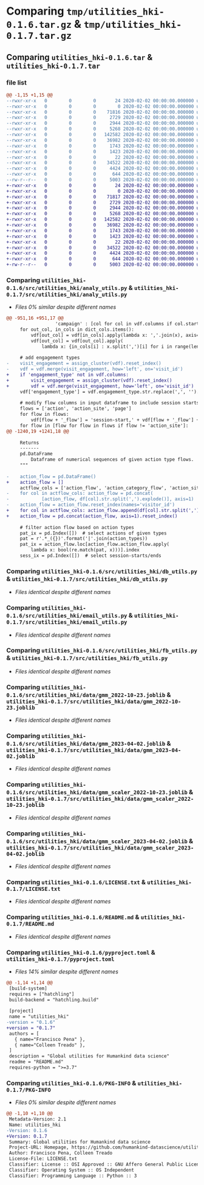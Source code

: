 # Comparing `tmp/utilities_hki-0.1.6.tar.gz` & `tmp/utilities_hki-0.1.7.tar.gz`

## Comparing `utilities_hki-0.1.6.tar` & `utilities_hki-0.1.7.tar`

### file list

```diff
@@ -1,15 +1,15 @@
--rwxr-xr-x   0        0        0       24 2020-02-02 00:00:00.000000 utilities_hki-0.1.6/requirements.txt
--rwxr-xr-x   0        0        0        0 2020-02-02 00:00:00.000000 utilities_hki-0.1.6/src/utilities_hki/__init__.py
--rwxr-xr-x   0        0        0    71816 2020-02-02 00:00:00.000000 utilities_hki-0.1.6/src/utilities_hki/analy_utils.py
--rwxr-xr-x   0        0        0     2729 2020-02-02 00:00:00.000000 utilities_hki-0.1.6/src/utilities_hki/db_utils.py
--rwxr-xr-x   0        0        0     2944 2020-02-02 00:00:00.000000 utilities_hki-0.1.6/src/utilities_hki/email_utils.py
--rwxr-xr-x   0        0        0     5268 2020-02-02 00:00:00.000000 utilities_hki-0.1.6/src/utilities_hki/fb_utils.py
--rwxr-xr-x   0        0        0   142582 2020-02-02 00:00:00.000000 utilities_hki-0.1.6/src/utilities_hki/data/gmm_2022-10-23.joblib
--rwxr-xr-x   0        0        0    36982 2020-02-02 00:00:00.000000 utilities_hki-0.1.6/src/utilities_hki/data/gmm_2023-04-02.joblib
--rwxr-xr-x   0        0        0     1743 2020-02-02 00:00:00.000000 utilities_hki-0.1.6/src/utilities_hki/data/gmm_scaler_2022-10-23.joblib
--rwxr-xr-x   0        0        0     1423 2020-02-02 00:00:00.000000 utilities_hki-0.1.6/src/utilities_hki/data/gmm_scaler_2023-04-02.joblib
--rwxr-xr-x   0        0        0       22 2020-02-02 00:00:00.000000 utilities_hki-0.1.6/.gitignore
--rwxr-xr-x   0        0        0    34522 2020-02-02 00:00:00.000000 utilities_hki-0.1.6/LICENSE.txt
--rwxr-xr-x   0        0        0     4424 2020-02-02 00:00:00.000000 utilities_hki-0.1.6/README.md
--rwxr-xr-x   0        0        0      644 2020-02-02 00:00:00.000000 utilities_hki-0.1.6/pyproject.toml
--rw-r--r--   0        0        0     5003 2020-02-02 00:00:00.000000 utilities_hki-0.1.6/PKG-INFO
+-rwxr-xr-x   0        0        0       24 2020-02-02 00:00:00.000000 utilities_hki-0.1.7/requirements.txt
+-rwxr-xr-x   0        0        0        0 2020-02-02 00:00:00.000000 utilities_hki-0.1.7/src/utilities_hki/__init__.py
+-rwxr-xr-x   0        0        0    71817 2020-02-02 00:00:00.000000 utilities_hki-0.1.7/src/utilities_hki/analy_utils.py
+-rwxr-xr-x   0        0        0     2729 2020-02-02 00:00:00.000000 utilities_hki-0.1.7/src/utilities_hki/db_utils.py
+-rwxr-xr-x   0        0        0     2944 2020-02-02 00:00:00.000000 utilities_hki-0.1.7/src/utilities_hki/email_utils.py
+-rwxr-xr-x   0        0        0     5268 2020-02-02 00:00:00.000000 utilities_hki-0.1.7/src/utilities_hki/fb_utils.py
+-rwxr-xr-x   0        0        0   142582 2020-02-02 00:00:00.000000 utilities_hki-0.1.7/src/utilities_hki/data/gmm_2022-10-23.joblib
+-rwxr-xr-x   0        0        0    36982 2020-02-02 00:00:00.000000 utilities_hki-0.1.7/src/utilities_hki/data/gmm_2023-04-02.joblib
+-rwxr-xr-x   0        0        0     1743 2020-02-02 00:00:00.000000 utilities_hki-0.1.7/src/utilities_hki/data/gmm_scaler_2022-10-23.joblib
+-rwxr-xr-x   0        0        0     1423 2020-02-02 00:00:00.000000 utilities_hki-0.1.7/src/utilities_hki/data/gmm_scaler_2023-04-02.joblib
+-rwxr-xr-x   0        0        0       22 2020-02-02 00:00:00.000000 utilities_hki-0.1.7/.gitignore
+-rwxr-xr-x   0        0        0    34522 2020-02-02 00:00:00.000000 utilities_hki-0.1.7/LICENSE.txt
+-rwxr-xr-x   0        0        0     4424 2020-02-02 00:00:00.000000 utilities_hki-0.1.7/README.md
+-rwxr-xr-x   0        0        0      644 2020-02-02 00:00:00.000000 utilities_hki-0.1.7/pyproject.toml
+-rw-r--r--   0        0        0     5003 2020-02-02 00:00:00.000000 utilities_hki-0.1.7/PKG-INFO
```

### Comparing `utilities_hki-0.1.6/src/utilities_hki/analy_utils.py` & `utilities_hki-0.1.7/src/utilities_hki/analy_utils.py`

 * *Files 0% similar despite different names*

```diff
@@ -951,16 +951,17 @@
                  'campaign' : [col for col in vdf.columns if col.startswith('campaign')]}
     for out_col, in_cols in dict_cols.items():
         vdf[out_col] = vdf[in_cols].apply(lambda x: ','.join(x), axis=1)
         vdf[out_col] = vdf[out_col].apply(
             lambda x: {in_cols[i] : x.split(',')[i] for i in range(len(in_cols))})
     
     # add engagement types
-    visit_engagement = assign_cluster(vdf).reset_index()
-    vdf = vdf.merge(visit_engagement, how='left', on='visit_id')
+    if 'engagement_type' not in vdf.columns:
+        visit_engagement = assign_cluster(vdf).reset_index()
+        vdf = vdf.merge(visit_engagement, how='left', on='visit_id')
     vdf['engagement_type'] = vdf.engagement_type.str.replace(',', '').str.replace(' ', '_')
     
     # modify flow columns in input dataframe to include session starts/ends
     flows = ['action', 'action_site', 'page']
     for flow in flows:
         vdf[flow + '_flow'] = 'session-start,' + vdf[flow + '_flow'] + ',session-end'
     for flow in [flow for flow in flows if flow != 'action_site']:
@@ -1240,19 +1241,18 @@
 
     Returns
     -------
     pd.DataFrame
         Dataframe of numerical sequences of given action type flows.
     """
     
-    action_flow = pd.DataFrame()
+    action_flow = []
     actflow_cols = ['action_flow', 'action_category_flow', 'action_site_flow', 'action_ts']
-    for col in actflow_cols: action_flow = pd.concat(
-            [action_flow, df[col].str.split(',').explode()], axis=1)
-    action_flow = action_flow.reset_index(names='visitor_id')
+    for col in actflow_cols: action_flow.append(df[col].str.split(',').explode())
+    action_flow = pd.concat(action_flow, axis=1).reset_index()
     
     # filter action flow based on action types
     pat_ix = pd.Index([])  # select actions of given types 
     pat = r'.*_({})'.format('|'.join(action_types))
     pat_ix = action_flow.loc[action_flow.action_flow.apply(
         lambda x: bool(re.match(pat, x)))].index
     sess_ix = pd.Index([])  # select session-starts/ends
```

### Comparing `utilities_hki-0.1.6/src/utilities_hki/db_utils.py` & `utilities_hki-0.1.7/src/utilities_hki/db_utils.py`

 * *Files identical despite different names*

### Comparing `utilities_hki-0.1.6/src/utilities_hki/email_utils.py` & `utilities_hki-0.1.7/src/utilities_hki/email_utils.py`

 * *Files identical despite different names*

### Comparing `utilities_hki-0.1.6/src/utilities_hki/fb_utils.py` & `utilities_hki-0.1.7/src/utilities_hki/fb_utils.py`

 * *Files identical despite different names*

### Comparing `utilities_hki-0.1.6/src/utilities_hki/data/gmm_2022-10-23.joblib` & `utilities_hki-0.1.7/src/utilities_hki/data/gmm_2022-10-23.joblib`

 * *Files identical despite different names*

### Comparing `utilities_hki-0.1.6/src/utilities_hki/data/gmm_2023-04-02.joblib` & `utilities_hki-0.1.7/src/utilities_hki/data/gmm_2023-04-02.joblib`

 * *Files identical despite different names*

### Comparing `utilities_hki-0.1.6/src/utilities_hki/data/gmm_scaler_2022-10-23.joblib` & `utilities_hki-0.1.7/src/utilities_hki/data/gmm_scaler_2022-10-23.joblib`

 * *Files identical despite different names*

### Comparing `utilities_hki-0.1.6/src/utilities_hki/data/gmm_scaler_2023-04-02.joblib` & `utilities_hki-0.1.7/src/utilities_hki/data/gmm_scaler_2023-04-02.joblib`

 * *Files identical despite different names*

### Comparing `utilities_hki-0.1.6/LICENSE.txt` & `utilities_hki-0.1.7/LICENSE.txt`

 * *Files identical despite different names*

### Comparing `utilities_hki-0.1.6/README.md` & `utilities_hki-0.1.7/README.md`

 * *Files identical despite different names*

### Comparing `utilities_hki-0.1.6/pyproject.toml` & `utilities_hki-0.1.7/pyproject.toml`

 * *Files 14% similar despite different names*

```diff
@@ -1,14 +1,14 @@
 [build-system]
 requires = ["hatchling"]
 build-backend = "hatchling.build"
 
 [project]
 name = "utilities_hki"
-version = "0.1.6"
+version = "0.1.7"
 authors = [
   { name="Francisco Pena" },
   { name="Colleen Treado" },
 ]
 description = "Global utilities for Humankind data science"
 readme = "README.md"
 requires-python = ">=3.7"
```

### Comparing `utilities_hki-0.1.6/PKG-INFO` & `utilities_hki-0.1.7/PKG-INFO`

 * *Files 0% similar despite different names*

```diff
@@ -1,10 +1,10 @@
 Metadata-Version: 2.1
 Name: utilities_hki
-Version: 0.1.6
+Version: 0.1.7
 Summary: Global utilities for Humankind data science
 Project-URL: Homepage, https://github.com/humankind-datascience/utilities-hki
 Author: Francisco Pena, Colleen Treado
 License-File: LICENSE.txt
 Classifier: License :: OSI Approved :: GNU Affero General Public License v3
 Classifier: Operating System :: OS Independent
 Classifier: Programming Language :: Python :: 3
```

